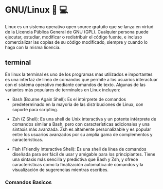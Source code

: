 # GNU/Linux :penguin: :computer:

Linux es un sistema operativo open source gratuito que se lanza en virtud de la Licencia Pública General de GNU (GPL). Cualquier persona puede ejecutar, estudiar, modificar o redistribuir el código fuente, e incluso comercializar las copias de su código modificado, siempre y cuando lo haga con la misma licencia.

## terminal
En linux la terminal es uno de los programas mas utilizados e importantes es una interfaz de línea de comandos que permite a los usuarios interactuar con el sistema operativo mediante comandos de texto. Algunas de las variantes más populares de terminales en Linux incluyen:

- Bash (Bourne Again Shell): Es el intérprete de comandos predeterminado en la mayoría de las distribuciones de Linux, con soporte para scripting.

- Zsh (Z Shell): Es una shell de Unix interactiva y un potente intérprete de comandos similar a Bash, pero con características adicionales y una sintaxis más avanzada. Zsh es altamente personalizable y es popular entre los usuarios avanzados por su amplia gama de complementos y características.

- Fish (Friendly Interactive Shell): Es una shell de línea de comandos diseñada para ser fácil de usar y amigable para los principiantes. Tiene una sintaxis más sencilla y predictiva que Bash y Zsh, y ofrece características como la finalización automática de comandos y la visualización de sugerencias mientras escribes.

### Comandos Basicos

